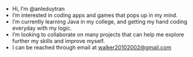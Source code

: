 - Hi, I’m @anleduytran
- I’m interested in coding apps and games that pops up in my mind.
- I’m currently learning Java in my college, and getting my hand coding everyday with my logic.
- I’m looking to collaborate on many projects that can help me explore further my skills and improve myself.
- I can be reached through email at walker20102002@gmail.com

<!---
anleduytran/anleduytran is a ✨ special ✨ repository because its `README.md` (this file) appears on your GitHub profile.
You can click the Preview link to take a look at your changes.
--->
